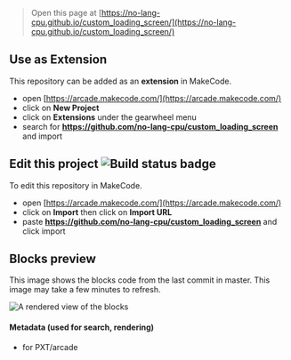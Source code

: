 
> Open this page at [https://no-lang-cpu.github.io/custom_loading_screen/](https://no-lang-cpu.github.io/custom_loading_screen/)

## Use as Extension

This repository can be added as an **extension** in MakeCode.

* open [https://arcade.makecode.com/](https://arcade.makecode.com/)
* click on **New Project**
* click on **Extensions** under the gearwheel menu
* search for **https://github.com/no-lang-cpu/custom_loading_screen** and import

## Edit this project ![Build status badge](https://github.com/no-lang-cpu/custom_loading_screen/workflows/MakeCode/badge.svg)

To edit this repository in MakeCode.

* open [https://arcade.makecode.com/](https://arcade.makecode.com/)
* click on **Import** then click on **Import URL**
* paste **https://github.com/no-lang-cpu/custom_loading_screen** and click import

## Blocks preview

This image shows the blocks code from the last commit in master.
This image may take a few minutes to refresh.

![A rendered view of the blocks](https://github.com/no-lang-cpu/custom_loading_screen/raw/master/.github/makecode/blocks.png)

#### Metadata (used for search, rendering)

* for PXT/arcade
<script src="https://makecode.com/gh-pages-embed.js"></script><script>makeCodeRender("{{ site.makecode.home_url }}", "{{ site.github.owner_name }}/{{ site.github.repository_name }}");</script>
